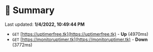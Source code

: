 # 📖 Summary
Last updated: **1/4/2022, 10:49:44 PM**

- `GET` [https://uptimerfree.tk](https://uptimerfree.tk) - **Up** (4970ms)
- `GET` [https://monitoruptimer.tk](https://monitoruptimer.tk) - **Down** (3772ms)
